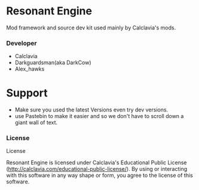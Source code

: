 Resonant Engine
======
Mod framework and source dev kit used mainly by Calclavia's mods.


### Developer
* Calclavia
* Darkguardsman(aka DarkCow)
* Alex_hawks

Support
======
* Make sure you used the latest Versions even try dev versions. 
* use Pastebin to make it easier and so we don't have to scroll down a giant wall of text.

### License
License

Resonant Engine is licensed under Calclavia's Educational Public License (http://calclavia.com/educational-public-license/). By using or interacting with this software in any way shape or form, you agree to the license of this software.
